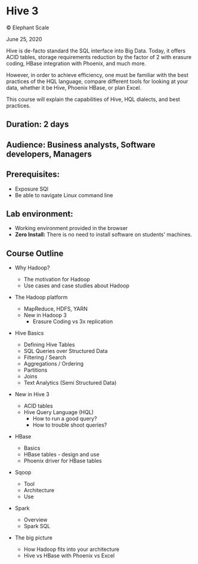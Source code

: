 # Hive 3

© Elephant Scale

June 25, 2020

Hive is de-facto standard the SQL interface into Big Data. Today, it offers ACID tables,
storage requirements reduction by the factor of 2 with erasure coding, HBase integration with Phoenix,
and much more. 

However, in order to achieve efficiency, one must be familiar with the best practices of the HQL
language, compare different tools for looking at your data, whether it be Hive, Phoenix HBase, or plan Excel.

This course will explain the capabilities of Hive, HQL dialects, and best practices.

## Duration: 2 days
## Audience: Business analysts, Software developers, Managers
## Prerequisites:
 * Exposure SQl
 * Be able to navigate Linux command line

## Lab environment:
* Working environment provided in the browser
* **Zero Install:** There is no need to install software on students' machines.

## Course Outline

* Why Hadoop?
    * The motivation for Hadoop
    * Use cases and case studies about Hadoop 
* The Hadoop platform
    * MapReduce, HDFS, YARN
    * New in Hadoop 3
        * Erasure Coding vs 3x replication
* Hive Basics 
    * Defining Hive Tables
    * SQL Queries over Structured Data
    * Filtering / Search
    * Aggregations / Ordering
    * Partitions
    * Joins
    * Text Analytics (Semi Structured Data)

* New in Hive 3 
    * ACID tables
    * Hive Query Language (HQL) 
        * How to run a good query? 
        * How to trouble shoot queries?  
* HBase
    * Basics
    * HBase tables - design and use
    * Phoenix driver for HBase tables
* Sqoop
    * Tool
    * Architecture
    * Use
* Spark
    * Overview
    * Spark SQL
* The big picture
    * How Hadoop fits into your architecture
    * Hive vs HBase with Phoenix vs Excel

